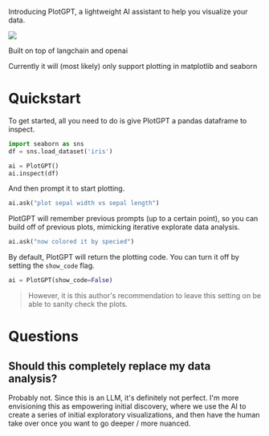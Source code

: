 Introducing PlotGPT, a lightweight AI assistant to help you visualize your data.

![](src\assets\demo.gif)

Built on top of langchain and openai


Currently it will (most likely) only support plotting in matplotlib and seaborn

# Quickstart

To get started, all you need to do is give PlotGPT a pandas dataframe to inspect.

```python
import seaborn as sns
df = sns.load_dataset('iris')

ai = PlotGPT()
ai.inspect(df)
```

And then prompt it to start plotting.

```python
ai.ask("plot sepal width vs sepal length")
```


PlotGPT will remember previous prompts (up to a certain point), so you can build off of previous plots, mimicking iterative explorate data analysis.

```python
ai.ask("now colored it by specied")
```


By default, PlotGPT will return the plotting code. You can turn it off by setting the `show_code` flag.
```python
ai = PlotGPT(show_code=False)
```
> However, it is this author's recommendation to leave this setting on be able to sanity check the plots.


# Questions

## Should this completely replace my data analysis?

Probably not. Since this is an LLM, it's definitely not perfect. I'm more envisioning this as empowering initial discovery, where we use the AI to create a series of initial exploratory visualizations, and then have the human take over once you want to go deeper / more nuanced.
